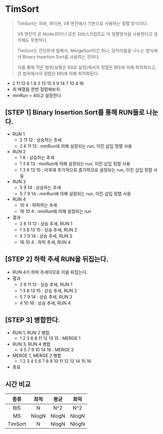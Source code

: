 # TimSort

> TimSort는 자바, 파이썬, V8 엔진에서 기본으로 사용하는 정렬 방식이다.
>
> V8 엔진이 곧 NodeJS이니 모든 자바스크립트도 이 정렬방식을 사용한다고 생각해도 무방하다.
>
> TimSort는 간단하게 말해서, MergeSort이긴 하나, 덩어리들을 나누는 방식에서 Binary Insertion Sort를 사용하는 것이다.
>
> 이를 통해 적은 범위(보통은 64로 설정)에서의 정렬은 BIS에 의해 최적화되고,
> 큰 범위에서의 정렬은 MS에 의해 최적화된다.

- 2 11 12 6 1 8 3 13 15 5 9 14 7 10 4 16
- 위 배열을 한번 정렬해보자.
- minRun = 4라고 설정한다.

## [STEP 1] Binary Insertion Sort를 통해 RUN들로 나눈다.

- RUN 1
    - 2 11 12 : 상승하는 추세
    - 2 6 11 12 : minRun에 의해 설정되는 run, 이진 삽입 정렬 사용
- RUN 2
    - 1 8 : 상승하는 추세
    - 1 3 8 13 : minRun에 의해 설정되는 run, 이진 삽입 정렬 사용
    - 1 3 8 13 15 : 이후에 추가적으로 증가하므로 설정되는 run, 이진 삽입 정렬 사용
- RUN 3
    - 5 9 14 : 상승하는 추세
    - 5 7 9 14 : minRun에 의해 설정되는 run, 이진 삽입 정렬 사용
- RUN 4
    - 10 4 : 하락하는 추세
    - 16 10 4 : minRun에 의해 설정되는 run
- 결과
    - 2 6 11 12 : 상승 추세, RUN 1
    - 1 3 8 13 15 : 상승 추세, RUN 2
    - 5 7 9 14 : 상승 추세, RUN 3
    - 16 10 4 : 하락 추세, RUN 4

## [STEP 2] 하락 추세 RUN을 뒤집는다.

- RUN 4가 하락 추세이므로 이를 뒤집는다.
- 결과
    - 2 6 11 12 : 상승 추세, RUN 1
    - 1 3 8 13 15 : 상승 추세, RUN 2
    - 5 7 9 14 : 상승 추세, RUN 3
    - 4 10 16 : 상승 추세, RUN 4

## [STEP 3] 병합한다.

- RUN 1, RUN 2 병합
    - 1 2 3 6 8 11 12 13 15 : MERGE 1
- RUN 3, RUN 4 병합
    - 4 5 7 9 10 14 16 : MERGE 2
- MERGE 1, MERGE 2 병합
    - 1 2 3 4 5 6 7 8 9 10 11 12 13 14 15 16
- 종료

## 시간 비교

|   종류    |  최적   |  평균   |  최악   |
|:-------:|:-----:|:-----:|:-----:|
|   BIS   |   N   |  N^2  |  N^2  |
|   MS    | NlogN | NlogN | NlogN |
| TimSort |   N   | NlogN | NlogN |
